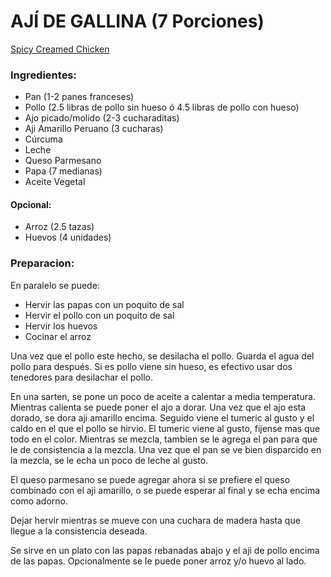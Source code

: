 AJÍ DE GALLINA (7 Porciones)
============================
[Spicy Creamed Chicken](./spicy_creamed_chicken.html)

### Ingredientes:

* Pan (1-2 panes franceses)
* Pollo (2.5 libras de pollo sin hueso ó 4.5 libras de pollo con hueso)
* Ajo picado/molido (2-3 cucharaditas)
* Aji Amarillo Peruano (3 cucharas)
* Cúrcuma
* Leche
* Queso Parmesano
* Papa (7 medianas)
* Aceite Vegetal

#### Opcional:

* Arroz (2.5 tazas)
* Huevos (4 unidades)

### Preparacion:

En paralelo se puede:

* Hervir las papas con un poquito de sal
* Hervir el pollo con un poquito de sal
* Hervir los huevos
* Cocinar el arroz

Una vez que el pollo este hecho, se desilacha el pollo. Guarda el agua del pollo para después. 
Si es pollo viene sin hueso, es efectivo usar dos tenedores para desilachar el pollo.

En una sarten, se pone un poco de aceite a calentar a media temperatura.
Mientras calienta se puede poner el ajo a dorar.
Una vez que el ajo esta dorado, se dora aji amarillo encima.
Seguido viene el tumeric al gusto y el caldo en el que el pollo se hirvio.
El tumeric viene al gusto, fijense mas que todo en el color.
Mientras se mezcla, tambien se le agrega el pan para que le de consistencia a la mezcla. Una vez que el pan se ve bien disparcido en la mezcla, se le echa un poco de leche al gusto.

El queso parmesano se puede agregar ahora si se prefiere el queso combinado con el aji amarillo, o se puede esperar al final y se echa encima como adorno.

Dejar hervir mientras se mueve con una cuchara de madera hasta que llegue a la consistencia deseada.

Se sirve en un plato con las papas rebanadas abajo y el aji de pollo encima de las papas. Opcionalmente se le puede poner arroz y/o huevo al lado.

